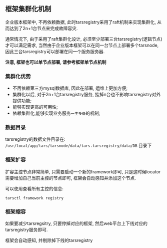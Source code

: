 ## 框架集群化机制

企业版本框架中, 不再依赖数据, 此时tarsregistry采用了raft机制来实现集群化, 从而达到了2n+1台节点来完成故障容灾.

通常情况下, 由于采用了raft集群化设计, 必须至少部署三台tarsregistry(逻辑节点)才可以满足需求, 当然由于企业版本框架可以在同一台节点上部署多个tarsnode, 因此三台tarsregistry可以部署在同一个服务服务器.

**注意, 框架也可以单节点部署, 请参考框架单节点机制**

### 集群化优势

- 不再依赖第三方mysql数据库, 因此在部署, 运维上更加方便;
- 集群化以后, 对于2n+1台tarsregistry服务, 挂掉n台也不影响tarsregistry对外提供功能;
- 能够实现更高的可用性;
- 依赖集群化,能够实现业务服务`一主多备`的机制;

### 数据目录

tarsregistry的数据文件目录在: `/usr/local/app/tars/tarsnode/data/tars.tarsregistry/data/DB` 目录下

### 框架扩容

扩容主控节点非常简单, 只需要启动一个新的framework即可, 只是这时候locator需要增加自己当前主控的节点即可, 框架会自动感知并添加这个节点.

可以使用查看所有主控的信息:
```shell
tarsctl framework registry
```

### 框架缩容

如果要减少tarsregsitry, 只要停掉对应的框架, 然后web平台上下线对应的tarsregistry服务即可.

框架会自动感知, 并剔除掉下线的tarsregistry
